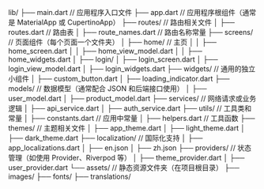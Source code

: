 lib/
├── main.dart               // 应用程序入口文件
├── app.dart                // 应用程序根组件（通常是 MaterialApp 或 CupertinoApp）
├── routes/                 // 路由相关文件
│   ├── routes.dart         // 路由表
│   ├── route_names.dart    // 路由名称常量
├── screens/                // 页面组件（每个页面一个文件夹）
│   ├── home/               // 主页
│   │   ├── home_screen.dart
│   │   ├── home_view_model.dart
│   │   ├── home_widgets.dart
│   ├── login/
│       ├── login_screen.dart
│       ├── login_view_model.dart
│       ├── login_widgets.dart
├── widgets/                // 通用的独立小组件
│   ├── custom_button.dart
│   ├── loading_indicator.dart
├── models/                 // 数据模型（通常配合 JSON 和后端接口使用）
│   ├── user_model.dart
│   ├── product_model.dart
├── services/               // 网络请求或业务逻辑
│   ├── api_service.dart
│   ├── auth_service.dart
├── utils/                  // 工具类和常量
│   ├── constants.dart      // 应用中常量
│   ├── helpers.dart        // 工具函数
├── themes/                 // 主题相关文件
│   ├── app_theme.dart
│   ├── light_theme.dart
│   ├── dark_theme.dart
├── localization/           // 国际化支持
│   ├── app_localizations.dart
│   ├── en.json
│   ├── zh.json
├── providers/              // 状态管理（如使用 Provider、Riverpod 等）
│   ├── theme_provider.dart
│   ├── user_provider.dart
└── assets/                 // 静态资源文件夹（在项目根目录）
    ├── images/
    ├── fonts/
    ├── translations/